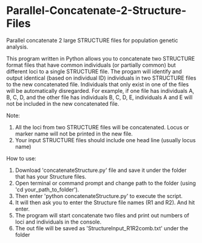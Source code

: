 # Parallel-Concatenate-2-Structure-Files
Parallel concatenate 2 large STRUCTURE files for population genetic analysis.

This program written in Python allows you to concatenate two STRUCTURE format files that have common individuals (or partially common) but different loci to a single STRUCTURE file. The progam will identify and output identical (based on individual ID) individuals in two STRUCTURE files to the new concatenated file. Individuals that only exist in one of the files will be automatically disregarded. For example, if one file has individuals A, B, C, D, and the other file has individuals B, C, D, E, individuals A and E will not be included in the new concatenated file.

Note: 
1. All the loci from two STRUCTURE files will be concatenated. Locus or marker name will not be printed in the new file.
2. Your input STRUCTURE files should include one head line (usually locus name)

How to use:
1. Download 'concatenateStructure.py' file and save it under the folder that has your Structure files. 
2. Open terminal or command prompt and change path to the folder (using 'cd your_path_to_folder').
3. Then enter 'python concatenateStructure.py' to execute the script.
4. It will then ask you to enter the Structure file names (R1 and R2). And hit enter.
5. The program will start concatenate two files and print out numbers of loci and individuals in the console.
6. The out file will be saved as 'StructureInput_R1R2comb.txt' under the folder



